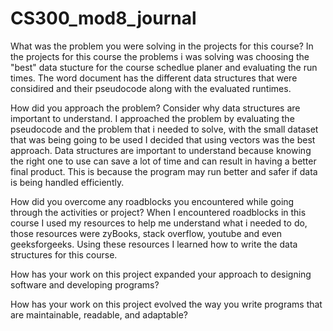 # CS300_mod8_journal
What was the problem you were solving in the projects for this course?
   In the projects for this course the problems i was solving was choosing the "best" data stucture for the course schedlue planer and evaluating the run times. The word document has the different data structures that were considired and their pseudocode along with the evaluated runtimes. 

How did you approach the problem? Consider why data structures are important to understand.
   I approached the problem by evaluating the pseudocode and the problem that i needed to solve, with the small dataset that was being going to be used I decided that using vectors was the best approach. Data structures are important to understand because knowing the right one to use can save a lot of time and can result in having a better final product. This is because the program may run better and safer if data is being handled efficiently. 

How did you overcome any roadblocks you encountered while going through the activities or project?
   When I encountered roadblocks in this course I used my resources to help me understand what i needed to do, those resources were zyBooks, stack overflow, youtube and even geeksforgeeks. Using these resources I learned how to write the data structures for this course. 

How has your work on this project expanded your approach to designing software and developing programs?

How has your work on this project evolved the way you write programs that are maintainable, readable, and adaptable?
